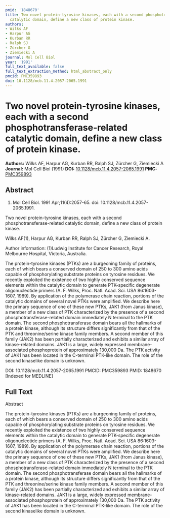 ```yaml
---
pmid: '1848670'
title: Two novel protein-tyrosine kinases, each with a second phosphotransferase-related
  catalytic domain, define a new class of protein kinase.
authors:
- Wilks AF
- Harpur AG
- Kurban RR
- Ralph SJ
- Zürcher G
- Ziemiecki A
journal: Mol Cell Biol
year: '1991'
full_text_available: false
full_text_extraction_method: html_abstract_only
pmcid: PMC359893
doi: 10.1128/mcb.11.4.2057-2065.1991
---
```


# Two novel protein-tyrosine kinases, each with a second phosphotransferase-related catalytic domain, define a new class of protein kinase.
**Authors:** Wilks AF, Harpur AG, Kurban RR, Ralph SJ, Zürcher G, Ziemiecki A
**Journal:** Mol Cell Biol (1991)
**DOI:** [10.1128/mcb.11.4.2057-2065.1991](https://doi.org/10.1128/mcb.11.4.2057-2065.1991)
**PMC:** [PMC359893](https://www.ncbi.nlm.nih.gov/pmc/articles/PMC359893/)

## Abstract

1. Mol Cell Biol. 1991 Apr;11(4):2057-65. doi: 10.1128/mcb.11.4.2057-2065.1991.

Two novel protein-tyrosine kinases, each with a second 
phosphotransferase-related catalytic domain, define a new class of protein 
kinase.

Wilks AF(1), Harpur AG, Kurban RR, Ralph SJ, Zürcher G, Ziemiecki A.

Author information:
(1)Ludwig Institute for Cancer Research, Royal Melbourne Hospital, Victoria, 
Australia.

The protein-tyrosine kinases (PTKs) are a burgeoning family of proteins, each of 
which bears a conserved domain of 250 to 300 amino acids capable of 
phosphorylating substrate proteins on tyrosine residues. We recently exploited 
the existence of two highly conserved sequence elements within the catalytic 
domain to generate PTK-specific degenerate oligonucleotide primers (A. F. Wilks, 
Proc. Natl. Acad. Sci. USA 86:1603-1607, 1989). By application of the polymerase 
chain reaction, portions of the catalytic domains of several novel PTKs were 
amplified. We describe here the primary sequence of one of these new PTKs, JAK1 
(from Janus kinase), a member of a new class of PTK characterized by the 
presence of a second phosphotransferase-related domain immediately N terminal to 
the PTK domain. The second phosphotransferase domain bears all the hallmarks of 
a protein kinase, although its structure differs significantly from that of the 
PTK and threonine/serine kinase family members. A second member of this family 
(JAK2) has been partially characterized and exhibits a similar array of 
kinase-related domains. JAK1 is a large, widely expressed membrane-associated 
phosphoprotein of approximately 130,000 Da. The PTK activity of JAK1 has been 
located in the C-terminal PTK-like domain. The role of the second kinaselike 
domain is unknown.

DOI: 10.1128/mcb.11.4.2057-2065.1991
PMCID: PMC359893
PMID: 1848670 [Indexed for MEDLINE]

## Full Text

Abstract

The protein-tyrosine kinases (PTKs) are a burgeoning family of proteins, each of which bears a conserved domain of 250 to 300 amino acids capable of phosphorylating substrate proteins on tyrosine residues. We recently exploited the existence of two highly conserved sequence elements within the catalytic domain to generate PTK-specific degenerate oligonucleotide primers (A. F. Wilks, Proc. Natl. Acad. Sci. USA 86:1603-1607, 1989). By application of the polymerase chain reaction, portions of the catalytic domains of several novel PTKs were amplified. We describe here the primary sequence of one of these new PTKs, JAK1 (from Janus kinase), a member of a new class of PTK characterized by the presence of a second phosphotransferase-related domain immediately N terminal to the PTK domain. The second phosphotransferase domain bears all the hallmarks of a protein kinase, although its structure differs significantly from that of the PTK and threonine/serine kinase family members. A second member of this family (JAK2) has been partially characterized and exhibits a similar array of kinase-related domains. JAK1 is a large, widely expressed membrane-associated phosphoprotein of approximately 130,000 Da. The PTK activity of JAK1 has been located in the C-terminal PTK-like domain. The role of the second kinaselike domain is unknown.
